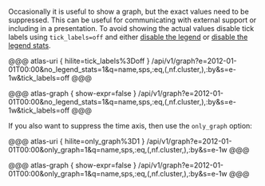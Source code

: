 Occasionally it is useful to show a graph, but the exact values need to be suppressed. This can
be useful for communicating with external support or including in a presentation. To avoid showing
the actual values disable tick labels using `tick_labels=off` and either
[disable the legend](legends.md#disable) or [disable the legend stats](legends.md#disable-stats).

@@@ atlas-uri { hilite=tick_labels%3Doff }
/api/v1/graph?e=2012-01-01T00:00&no_legend_stats=1&q=name,sps,:eq,(,nf.cluster,),:by&s=e-1w&tick_labels=off
@@@

@@@ atlas-graph { show-expr=false }
/api/v1/graph?e=2012-01-01T00:00&no_legend_stats=1&q=name,sps,:eq,(,nf.cluster,),:by&s=e-1w&tick_labels=off
@@@

If you also want to suppress the time axis, then use the `only_graph` option:

@@@ atlas-uri { hilite=only_graph%3D1 }
/api/v1/graph?e=2012-01-01T00:00&only_graph=1&q=name,sps,:eq,(,nf.cluster,),:by&s=e-1w
@@@

@@@ atlas-graph { show-expr=false }
/api/v1/graph?e=2012-01-01T00:00&only_graph=1&q=name,sps,:eq,(,nf.cluster,),:by&s=e-1w
@@@
